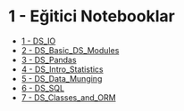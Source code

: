 # 1 - Eğitici Notebooklar

<!--Index-->

- [1 - DS_IO](./Data%20Science%20Notebooks/1%20-%20E%C4%9Fitici%20Notebooklar/1%20-%20DS_IO.ipynb)
- [2 - DS_Basic_DS_Modules](./Data%20Science%20Notebooks/1%20-%20E%C4%9Fitici%20Notebooklar/2%20-%20DS_Basic_DS_Modules.ipynb)
- [3 - DS_Pandas](./Data%20Science%20Notebooks/1%20-%20E%C4%9Fitici%20Notebooklar/3%20-%20DS_Pandas.ipynb)
- [4 - DS_Intro_Statistics](./Data%20Science%20Notebooks/1%20-%20E%C4%9Fitici%20Notebooklar/4%20-%20DS_Intro_Statistics.ipynb)
- [5 - DS_Data_Munging](./Data%20Science%20Notebooks/1%20-%20E%C4%9Fitici%20Notebooklar/5%20-%20DS_Data_Munging.ipynb)
- [6 - DS_SQL](./Data%20Science%20Notebooks/1%20-%20E%C4%9Fitici%20Notebooklar/6%20-%20DS_SQL.ipynb)
- [7 - DS_Classes_and_ORM](./Data%20Science%20Notebooks/1%20-%20E%C4%9Fitici%20Notebooklar/7%20-%20DS_Classes_and_ORM.ipynb)

<!--Index-->
